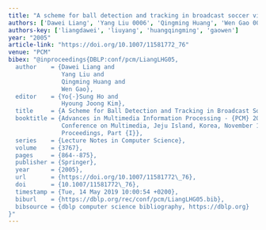 ```yaml
---
title: "A scheme for ball detection and tracking in broadcast soccer video"
authors: ['Dawei Liang', 'Yang Liu 0006', 'Qingming Huang', 'Wen Gao 0001']
authors-key: ['liangdawei', 'liuyang', 'huangqingming', 'gaowen']
year: "2005"
article-link: "https://doi.org/10.1007/11581772_76"
venue: "PCM"
bibex: "@inproceedings{DBLP:conf/pcm/LiangLHG05,
  author    = {Dawei Liang and
               Yang Liu and
               Qingming Huang and
               Wen Gao},
  editor    = {Yo{-}Sung Ho and
               Hyoung Joong Kim},
  title     = {A Scheme for Ball Detection and Tracking in Broadcast Soccer Video},
  booktitle = {Advances in Multimedia Information Processing - {PCM} 2005, 6th Pacific-Rim
               Conference on Multimedia, Jeju Island, Korea, November 13-16, 2005,
               Proceedings, Part {I}},
  series    = {Lecture Notes in Computer Science},
  volume    = {3767},
  pages     = {864--875},
  publisher = {Springer},
  year      = {2005},
  url       = {https://doi.org/10.1007/11581772\_76},
  doi       = {10.1007/11581772\_76},
  timestamp = {Tue, 14 May 2019 10:00:54 +0200},
  biburl    = {https://dblp.org/rec/conf/pcm/LiangLHG05.bib},
  bibsource = {dblp computer science bibliography, https://dblp.org}
}"
---
```

